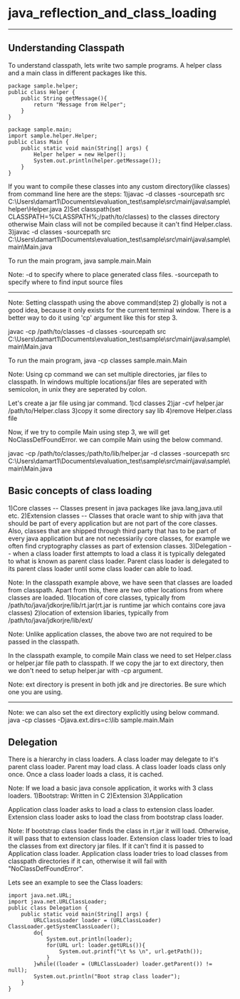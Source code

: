 # java_reflection_and_class_loading
-----------------------------------
Understanding Classpath
-----------------------
To understand classpath, lets write two sample programs. A helper class and a main class in different packages like this.

	package sample.helper;
	public class Helper {
		public String getMessage(){
			return "Message from Helper";
		}
	}

	package sample.main;
	import sample.helper.Helper;
	public class Main {
		public static void main(String[] args) {
			Helper helper = new Helper();
			System.out.println(helper.getMessage());
		}
	}	

If you want to compile these classes into any custom directory(like classes) from command line here are the steps:
1)javac -d classes -sourcepath src C:\Users\damart1\Documents\evaluation_test\sample\src\main\java\sample\helper\Helper.java
2)Set classpath(set CLASSPATH=%CLASSPATH%;/path/to/classes) to the classes directory otherwise Main class will not be compiled because it can't find Helper.class. 
3)javac -d classes -sourcepath src C:\Users\damart1\Documents\evaluation_test\sample\src\main\java\sample\main\Main.java

To run the main program, java sample.main.Main

Note: -d to specify where to place generated class files.
	  -sourcepath to specify where to find input source files 
*****
Note: Setting classpath using the above command(step 2) globally is not a good idea, because it only exists for the current terminal window. There is a better way to do it using 'cp' argument like this for step 3.

javac -cp /path/to/classes -d classes -sourcepath src C:\Users\damart1\Documents\evaluation_test\sample\src\main\java\sample\main\Main.java

To run the main program, java -cp classes sample.main.Main

Note: Using cp command we can set multiple directories, jar files to classpath. In windows multiple locations/jar files are seperated with semicolon, in unix they are seperated by colon.

Let's create a jar file using jar command.
1)cd classes
2)jar -cvf helper.jar /path/to/Helper.class
3)copy it some directory say lib
4)remove Helper.class file

Now, if we try to compile Main using step 3, we will get NoClassDefFoundError. we can compile Main using the below command.

javac -cp /path/to/classes;/path/to/lib/helper.jar -d classes -sourcepath src C:\Users\damart1\Documents\evaluation_test\sample\src\main\java\sample\main\Main.java

Basic concepts of class loading
-------------------------------
1)Core classes -- Classes present in java packages like java.lang,java.util etc.
2)Extension classes -- Classes that oracle want to ship with java that should be part of every application but are not part of the core classes. Also, classes that are shipped through third party that has to be part of every java application but are not necessiarily core classes, for example we often find cryptography classes as part of extension classes.
3)Delegation -- when a class loader first attempts to load a class it is typically delegated to what is known as parent class loader. Parent class loader is delegated to its parent class loader until some class loader can able to load.

Note: In the classpath example above, we have seen that classes are loaded from classpath. Apart from this, there are two other locations from where classes are loaded.
1)location of core classes, typically from /path/to/java/jdkorjre/lib/rt.jar(rt.jar is runtime jar which contains core java classes)
2)location of extension libaries, typically from /path/to/java/jdkorjre/lib/ext/

Note: Unlike application classes, the above two are not required to be passed in the classpath.

In the classpath example, to compile Main class we need to set Helper.class or helper.jar file path to classpath. If we copy the jar to ext directory, then we don't need to setup helper.jar with -cp argument. 

Note: ext directory is present in both jdk and jre directories. Be sure which one you are using.

***
Note: we can also set the ext directory explicitly using below command.
java -cp classes -Djava.ext.dirs=c:\lib sample.main.Main

Delegation
----------
There is a hierarchy in class loaders. A class loader may delegate to it's parent class loader.
Parent may load class. A class loader loads class only once. Once a class loader loads a class, it is cached. 

Note: If we load a basic java console application, it works with 3 class loaders.
1)Bootstrap: Written in C
2)Extension
3)Application

Application class loader asks to load a class to extension class loader. Extension class loader asks to load the class from bootstrap class loader.

Note: If bootstrap class loader finds the class in rt.jar it will load. Otherwise, it will pass that to extension class loader. Extension class loader tries to load the classes from ext directory jar files. If it can't find it is passed to Application class loader. Application class loader tries to load classes from classpath directories if it can, otherwise it will fail with "NoClassDefFoundError".

Lets see an example to see the Class loaders:

	import java.net.URL;
	import java.net.URLClassLoader;
	public class Delegation {
		public static void main(String[] args) {
			URLClassLoader loader = (URLClassLoader) ClassLoader.getSystemClassLoader();
			do{
				System.out.println(loader);
				for(URL url: loader.getURLs()){
					System.out.printf("\t %s \n", url.getPath());
				}
			}while((loader = (URLClassLoader) loader.getParent()) != null);
			System.out.println("Boot strap class loader");
		}
	}

	